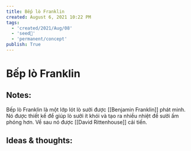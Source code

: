 ```yaml
---
title: Bếp lò Franklin
created: August 6, 2021 10:22 PM
tags:
  - 'created/2021/Aug/08'
  - 'seed🥜'
  - 'permanent/concept'
publish: True
---
```

# Bếp lò Franklin

## Notes:
Bếp lò Franklin là một lớp lót lò sưởi  được [[Benjamin Franklin]] phát minh. Nó được thiết kế để giúp lò sưởi ít khói và tạo ra nhiều nhiệt để sưởi ấm phóng hơn. Về sau nó được [[David Rittenhouse]] cải tiến.

## Ideas & thoughts:
